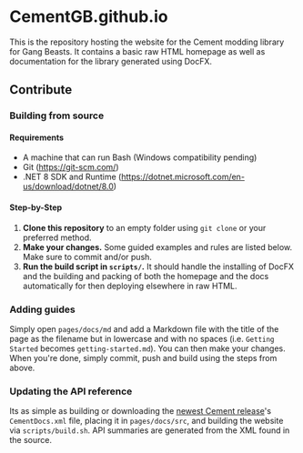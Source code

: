# CementGB.github.io
This is the repository hosting the website for the Cement modding library for Gang Beasts. It contains a basic raw HTML homepage as well as documentation for the library generated using DocFX.

## Contribute

### Building from source
#### Requirements
- A machine that can run Bash (Windows compatibility pending)
- Git (https://git-scm.com/)
- .NET 8 SDK and Runtime (https://dotnet.microsoft.com/en-us/download/dotnet/8.0)

#### Step-by-Step

1. **Clone this repository** to an empty folder using `git clone` or your preferred method.
2. **Make your changes.** Some guided examples and rules are listed below. Make sure to commit and/or push.
3. **Run the build script in `scripts/`.** It should handle the installing of DocFX and the building and packing of both the homepage and the docs automatically for then deploying elsewhere in raw HTML.

### Adding guides
Simply open `pages/docs/md` and add a Markdown file with the title of the page as the filename but in lowercase and with no spaces (i.e. `Getting Started` becomes `getting-started.md`). You can then make your changes. When you're done, simply commit, push and build using the steps from above.

### Updating the API reference
Its as simple as building or downloading the [newest Cement release](https://github.com/HueSamai/CementSource/releases/latest)'s `CementDocs.xml` file, placing it in `pages/docs/src`, and building the website via `scripts/build.sh`. API summaries are generated from the XML found in the source.